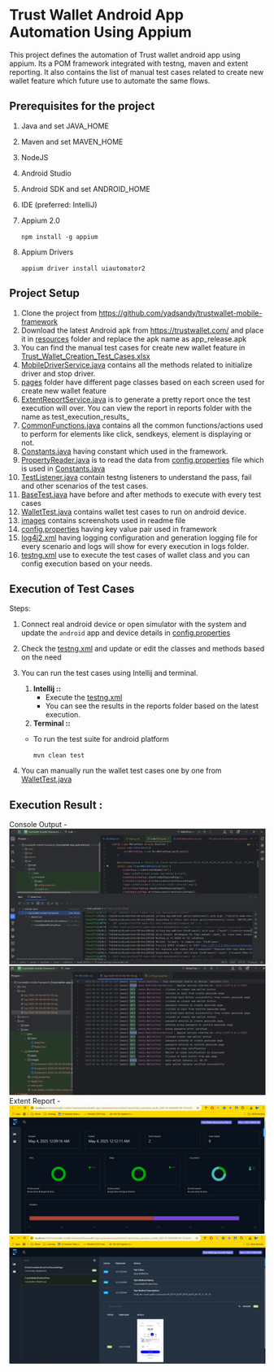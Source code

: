 # Trust Wallet Android App Automation Using Appium

This project defines the automation of Trust wallet android app using appium. Its a POM framework integrated with testng, maven and extent reporting.
It also contains the list of manual test cases related to create new wallet feature which future use to automate the same flows.

## Prerequisites for the project

1. Java and set JAVA_HOME
2. Maven and set MAVEN_HOME
3. NodeJS
4. Android Studio
5. Android SDK and set ANDROID_HOME
6. IDE (preferred: IntelliJ)
7. Appium 2.0

   `npm install -g appium`

8. Appium Drivers

   `appium driver install uiautomator2`

## Project Setup
1. Clone the project from https://github.com/yadsandy/trustwallet-mobile-framework
2. Download the latest Android apk from https://trustwallet.com/ and place it in [resources](src/test/resources) folder
   and replace the apk name as app_release.apk
3. You can find the manual test cases for create new wallet feature in [Trust_Wallet_Creation_Test_Cases.xlsx](src/test/resources/Trust_Wallet_Creation_Test_Cases.xlsx)
4. [MobileDriverService.java](src/main/java/base/MobileDriverService.java) contains all the methods related to initialize driver and stop driver.
5. [pages](src/main/java/pages) folder have different page classes based on each screen used for create new wallet feature
6. [ExtentReportService.java](src/main/java/reporters/ExtentReportService.java) is to generate a pretty report once the test execution will over. You can view the report in reports folder with the name as test_execution_results_<timestamp>
7. [CommonFunctions.java](src/main/java/utils/CommonFunctions.java) contains all the common functions/actions used to perform for elements like click, sendkeys, element is displaying or not.
8. [Constants.java](src/main/java/utils/Constants.java) having constant which used in the framework.
9. [PropertyReader.java](src/main/java/utils/PropertyReader.java) is to read the data from [config.properties](src/test/resources/config.properties) file which is used in [Constants.java](src/main/java/utils/Constants.java)
10. [TestListener.java](src/main/java/utils/TestListener.java) contain testng listeners to understand the pass, fail and other scenarios of the test cases.
11. [BaseTest.java](src/test/java/tests/BaseTest.java) have before and after methods to execute with every test cases
12. [WalletTest.java](src/test/java/tests/WalletTest.java) contains wallet test cases to run on android device.
13. [images](src/test/resources/images) contains screenshots used in readme file
14. [config.properties](src/test/resources/config.properties) having key value pair used in framework
15. [log4j2.xml](src/test/resources/log4j2.xml) having logging configuration and generation logging file for every scenario and logs will show for every execution in logs folder.
16. [testng.xml](src/test/resources/testng.xml) use to execute the test cases of wallet class and you can config execution based on your needs.

## Execution of Test Cases

Steps:

1. Connect real android device or open simulator with the system and update the `android` app and device details
   in [config.properties](src/test/resources/config.properties)
2. Check the [testng.xml](src/test/resources/testng.xml) and update or edit the classes and methods based on the need
3. You can run the test cases using Intellij and terminal.
    1. **Intellij ::**
        - Execute the [testng.xml](src/test/resources/testng.xml)
        - You can see the results in the reports folder based on the latest execution.
    2. **Terminal ::**

    * To run the test suite for android platform

      `mvn clean test`

4. You can manually run the wallet test cases one by one from [WalletTest.java](src/test/java/tests/WalletTest.java)

## Execution Result :

Console Output -
![Screenshot 2025-05-04 001240.png](src/test/resources/images/Screenshot%202025-05-04%20001240.png)
![Screenshot 2025-05-04 005952.png](src/test/resources/images/Screenshot%202025-05-04%20005952.png)
Extent Report -
![Screenshot 2025-05-04 001307.png](src/test/resources/images/Screenshot%202025-05-04%20001307.png)
![Screenshot 2025-05-04 001328.png](src/test/resources/images/Screenshot%202025-05-04%20001328.png)